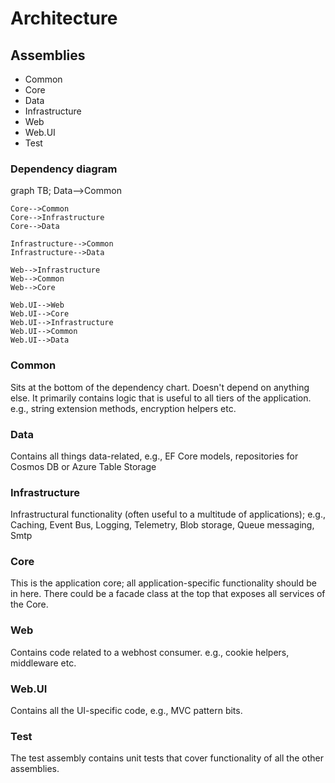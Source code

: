 
# Architecture

## Assemblies

- Common
- Core
- Data
- Infrastructure
- Web
- Web.UI
- Test


### Dependency diagram

graph TB;
    Data-->Common
    
    Core-->Common
    Core-->Infrastructure
    Core-->Data
    
    Infrastructure-->Common
    Infrastructure-->Data
    
    Web-->Infrastructure
    Web-->Common
    Web-->Core
    
    Web.UI-->Web
    Web.UI-->Core
    Web.UI-->Infrastructure
    Web.UI-->Common
    Web.UI-->Data
    

### Common
Sits at the bottom of the dependency chart.  Doesn't depend on anything else.  It primarily contains logic that is useful to all tiers of the application.  e.g., string extension methods, encryption helpers etc.

### Data
Contains all things data-related, e.g., EF Core models, repositories for Cosmos DB or Azure Table Storage

### Infrastructure
Infrastructural functionality (often useful to a multitude of applications); e.g., Caching, Event Bus, Logging, Telemetry, Blob storage, Queue messaging, Smtp

### Core
This is the application core; all application-specific functionality should be in here. There could be a facade class at the top that exposes all services of the Core.

### Web
Contains code related to a webhost consumer.  e.g., cookie helpers, middleware etc.

### Web.UI
Contains all the UI-specific code, e.g., MVC pattern bits.  

### Test
The test assembly contains unit tests that cover functionality of all the other assemblies.